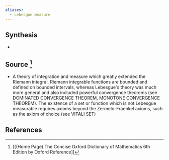 ```yaml
---
aliases:
  - Lebesgue measure
---
```

## Synthesis
- 
## Source [^1]
- A theory of integration and measure which greatly extended the Riemann integral. Riemann integrable functions are bounded and defined on bounded intervals, whereas Lebesgue's theory was much more general and also included powerful convergence theorems (see DOMINATED CONVERGENCE THEOREM, MONOTONE CONVERGENCE THEOREM). The existence of a set or function which is not Lebesgue measurable requires axioms beyond the Zermelo-Fraenkel axioms, such as the axiom of choice (see VITALI SET)
## References

[^1]: [[(Home Page) The Concise Oxford Dictionary of Mathematics 6th Edition by Oxford Reference]]